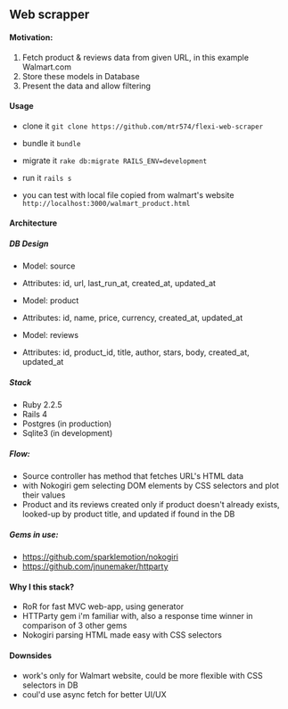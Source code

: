 ## Web scrapper

#### Motivation:
1. Fetch product & reviews data from given URL, in this example Walmart.com
2. Store these models in Database
3. Present the data and allow filtering

#### Usage
- clone it
`git clone https://github.com/mtr574/flexi-web-scraper`
- bundle it
`bundle`
- migrate it
`rake db:migrate RAILS_ENV=development`
- run it
`rails s`

- you can test with local file copied from walmart's website
`http://localhost:3000/walmart_product.html`


#### Architecture

##### DB Design
- Model: source
- Attributes: id, url, last_run_at, created_at, updated_at

- Model: product
- Attributes: id, name, price, currency, created_at, updated_at

- Model: reviews
- Attributes: id, product_id, title, author, stars, body, created_at, updated_at

##### Stack
- Ruby 2.2.5
- Rails 4
- Postgres (in production)
- Sqlite3 (in development)

##### Flow:
- Source controller has method that fetches URL's HTML data
- with Nokogiri gem selecting DOM elements by CSS selectors and plot their values
- Product and its reviews created only if product doesn't already exists, looked-up by product title, and updated if found in the DB

##### Gems in use:
- https://github.com/sparklemotion/nokogiri
- https://github.com/jnunemaker/httparty

#### Why I this stack?
- RoR for fast MVC web-app, using generator
- HTTParty gem i'm familiar with, also a response time winner in comparison of 3 other gems
- Nokogiri parsing HTML made easy with CSS selectors

#### Downsides
- work's only for Walmart website, could be more flexible with CSS selectors in DB
- coul'd use async fetch for better UI/UX
